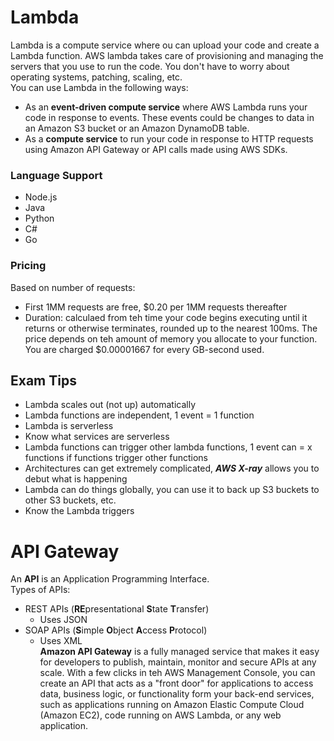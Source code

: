 # Lambda   
Lambda is a compute service where ou can upload your code and create a Lambda function.  AWS lambda takes care of provisioning and managing the servers that you use to run the code.  You don't have to worry about operating systems, patching, scaling, etc.    
You can use Lambda in the following ways:    
- As an **event-driven compute service** where AWS Lambda runs your code in response to events.  These events could be changes to data in an Amazon S3 bucket or an Amazon DynamoDB table.   
- As a **compute service** to run your code in response to HTTP requests using Amazon API Gateway or API calls made using AWS SDKs.   
### Language Support  
- Node.js  
- Java  
- Python  
- C#   
- Go   
### Pricing 
Based on number of requests:    
- First 1MM requests are free, $0.20 per 1MM requests thereafter    
- Duration: calculaed from teh time your code begins executing until it returns or otherwise terminates, rounded up to the nearest 100ms.  The price depends on teh amount of memory you allocate to your function.  You are charged $0.00001667 for every GB-second used.   
## Exam Tips   
- Lambda scales out (not up) automatically   
- Lambda functions are independent, 1 event = 1 function   
- Lambda is serverless   
- Know what services are serverless   
- Lambda functions can trigger other lambda functions, 1 event can = x functions if functions trigger other functions   
- Architectures can get extremely complicated, ***AWS X-ray*** allows you to debut what is happening   
- Lambda can do things globally, you can use it to back up S3 buckets to other S3 buckets, etc.    
- Know the Lambda triggers   
# API Gateway   
An **API** is an Application Programming Interface.    
Types of APIs:   
- REST APIs (**RE**presentational **S**tate **T**ransfer)   
  - Uses JSON     
- SOAP APIs (**S**imple **O**bject **A**ccess **P**rotocol)    
  - Uses XML   
**Amazon API Gateway** is a fully managed service that makes it easy for developers to publish, maintain, monitor
and secure APIs at any scale.  With a few clicks in teh AWS Management Console, you can create an API that acts as a 
"front door" for applications to access data, business logic, or functionality form your back-end services, such as 
applications running on Amazon Elastic Compute Cloud (Amazon EC2), code running on AWS Lambda, or any web application.    

